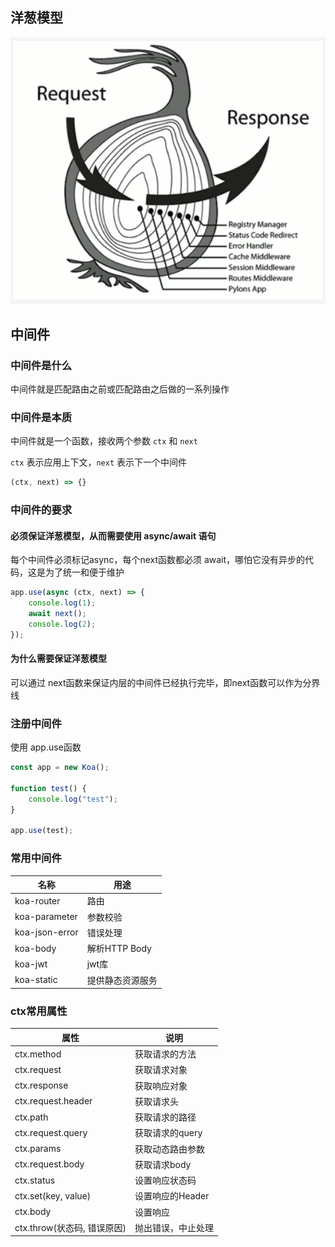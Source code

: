 ## 洋葱模型

![](./images/image-20201012021455144.png)



## 中间件

### 中间件是什么

中间件就是匹配路由之前或匹配路由之后做的一系列操作

### 中间件是本质

中间件就是一个函数，接收两个参数 `ctx` 和 `next`

`ctx` 表示应用上下文，`next` 表示下一个中间件

```js
(ctx, next) => {}
```

### 中间件的要求

#### 必须保证洋葱模型，从而需要使用 async/await 语句

每个中间件必须标记async，每个next函数都必须 await，哪怕它没有异步的代码，这是为了统一和便于维护

```js
app.use(async (ctx, next) => {
    console.log(1);
    await next();
    console.log(2);
});
```

#### 为什么需要保证洋葱模型 

可以通过 next函数来保证内层的中间件已经执行完毕，即next函数可以作为分界线 

### 注册中间件

使用 app.use函数

```js
const app = new Koa();

function test() {
    console.log("test");
}

app.use(test);
```

### 常用中间件

| 名称           | 用途             |
| -------------- | ---------------- |
| koa-router     | 路由             |
| koa-parameter  | 参数校验         |
| koa-json-error | 错误处理         |
| koa-body       | 解析HTTP Body    |
| koa-jwt        | jwt库            |
| koa-static     | 提供静态资源服务 |

### ctx常用属性

| 属性                        | 说明               |
| --------------------------- | ------------------ |
| ctx.method                  | 获取请求的方法     |
| ctx.request                 | 获取请求对象       |
| ctx.response                | 获取响应对象       |
| ctx.request.header          | 获取请求头         |
| ctx.path                    | 获取请求的路径     |
| ctx.request.query           | 获取请求的query    |
| ctx.params                  | 获取动态路由参数   |
| ctx.request.body            | 获取请求body       |
| ctx.status                  | 设置响应状态码     |
| ctx.set(key, value)         | 设置响应的Header   |
| ctx.body                    | 设置响应           |
| ctx.throw(状态码, 错误原因) | 抛出错误，中止处理 |

